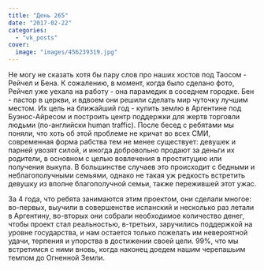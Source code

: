 ```yaml
---
title: "День 265"
date: "2017-02-22"
categories: 
  - "vk_posts"
cover:
  image: "images/456239319.jpg"
---
```


Не могу не сказать хотя бы пару слов про наших хостов под Таосом - Рейчел и Бена. К сожалению, в момент, когда было сделано фото, Рейчел уже уехала на работу - она парамедик в соседнем городке. Бен - пастор в церкви, и вдвоем они решили сделать мир чуточку лучшим местом. Их цель на ближайший год - купить землю в Аргентине под Буэнос-Айресом и построить центр поддержки для жертв торговли людьми (по-английски human traffic). После бесед с ребятами мы поняли, что хоть об этой проблеме не кричат во всех СМИ, современная форма рабства тем не менее существует: девушек и парней увозят силой, и иногда добровольно продают за деньги их родители, в основном с целью вовлечения в проституцию или получения выкупа. В большинстве случаев это происходит с бедными и неблагополучными семьями, однако не такая уж редкость встретить девушку из вполне благополучной семьи, также пережившей этот ужас.

<!--more-->

За 4 года, что ребята занимаются этим проектом, они сделали многое: во-первых, выучили в совершенстве испанский и несколько раз летали в Аргентину, во-вторых они собрали необходимое количество денег, чтобы проект стал реальностью, в-третьих, заручились поддержкой на уровне государства, и нам остается только пожелать им невероятной удачи, терпения и упорства в достижении своей цели. 99%, что мы встретимся с ними вновь, когда наконец доедем нашим черепашьим темпом до Огненной Земли.
